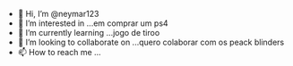 - 👋 Hi, I’m @neymar123
- 👀 I’m interested in ...em comprar um ps4
- 🌱 I’m currently learning ...jogo de tiroo
- 💞️ I’m looking to collaborate on ...quero colaborar com os peack blinders
- 📫 How to reach me ...

<!---
neymar123/neymar123 is a ✨ special ✨ repository because its `README.md` (this file) appears on your GitHub profile.
You can click the Preview link to take a look at your changes.
--->
